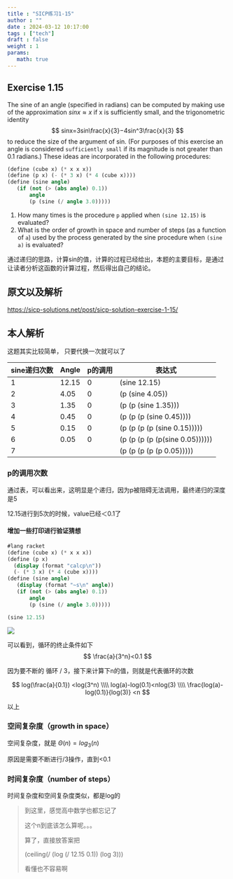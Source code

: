 ```yaml
---
title : "SICP练习1-15"
author : ""
date : 2024-03-12 10:17:00
tags : ["tech"]
draft : false
weight : 1
params:
   math: true
---
```

## Exercise 1.15 

The sine of an angle (specified in radians) can be computed by making use of the approximation $sinx≈x$  if x is sufficiently small, and the trigonometric identity
$$
sinx=3sin\frac{x}{3}−4sin^3\frac{x}{3}
$$
to reduce the size of the argument of sin. (For purposes of this exercise an angle is considered `sufficiently small` if its magnitude is not greater than 0.1 radians.) These ideas are incorporated in the following procedures:

```scheme
(define (cube x) (* x x x))
(define (p x) (- (* 3 x) (* 4 (cube x))))
(define (sine angle)
   (if (not (> (abs angle) 0.1))
       angle
       (p (sine (/ angle 3.0)))))
```

1. How many times is the procedure `p` applied when `(sine 12.15)` is evaluated?
2. What is the order of growth in space and number of steps (as a function of `a`) used by the process generated by the sine procedure when `(sine a)` is evaluated?

通过递归的思路，计算sin的值，计算的过程已经给出，本题的主要目标，是通过让读者分析这函数的计算过程，然后得出自己的结论。

## 原文以及解析

https://sicp-solutions.net/post/sicp-solution-exercise-1-15/

## 本人解析

这题其实比较简单， 只要代换一次就可以了

| sine递归次数 | Angle | p的调用 | 表达式                         |
| ------------ | ----- | ------- | ------------------------------ |
| 1            | 12.15 | 0       | (sine 12.15)                   |
| 2            | 4.05  | 0       | (p (sine 4.05))                |
| 3            | 1.35  | 0       | (p (p (sine 1.35)))            |
| 4            | 0.45  | 0       | (p (p (p (sine 0.45))))        |
| 5            | 0.15  | 0       | (p (p (p (p (sine 0.15)))))    |
| 6            | 0.05  | 0       | (p (p (p (p (p(sine 0.05)))))) |
| 7            |       |         | (p (p (p (p (p 0.05)))))       |

### p的调用次数

通过表，可以看出来，这明显是个递归，因为p被阻碍无法调用，最终递归的深度是5

12.15进行到5次的时候，value已经＜0.1了

#### 增加一些打印进行验证猜想

```scheme
#lang racket
(define (cube x) (* x x x))
(define (p x)
  (display (format "calcp\n"))
  (- (* 3 x) (* 4 (cube x))))
(define (sine angle)
   (display (format "~s\n" angle))
   (if (not (> (abs angle) 0.1))
       angle
       (p (sine (/ angle 3.0)))))

(sine 12.15)
```

![](http://img.skydrift.cn/1710399754.png?imageMogr2/thumbnail/!70p)

可以看到，循环的终止条件如下
$$
\frac{a}{3^n}<0.1
$$

因为要不断的 循环 / 3，接下来计算下n的值，则就是代表循环的次数

$$
log(\frac{a}{0.1}) <log(3^n) \\\\
log(a)-log(0.1)<nlog(3) \\\\
\frac{log(a)-log(0.1)}{log(3)} <n
$$

以上

### 空间复杂度（growth in space）

空间复杂度，就是 $\Theta(n) = log_3(n)$

原因是需要不断进行/3操作，直到<0.1

### 时间复杂度（number of steps）

时间复杂度和空间复杂度类似，都是log的



> 到这里，感觉高中数学也都忘记了
>
> 这个n到底该怎么算呢。。。
>
> 算了，直接放答案把
>
> (ceiling(/ (log (/ 12.15 0.1)) (log 3)))
>
> 看懂也不容易啊